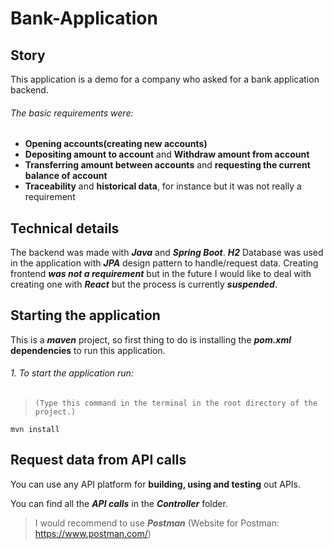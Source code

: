 # Bank-Application

## Story

This application is a demo for a company who asked for a bank application backend.
###### The basic requirements were:
  - **Opening accounts(creating new accounts)**
  - **Depositing amount to account** and **Withdraw amount from account**
  - **Transferring amount between accounts** and **requesting the current balance of account**
  - **Traceability** and **historical data**, for instance but it was not really a requirement

## Technical details

The backend was made with **_Java_** and **_Spring Boot_**. **_H2_** Database was used in the application with **_JPA_** design pattern to handle/request data.
Creating frontend **_was not a requirement_** but in the future I would like to deal with creating one with **_React_** but the process is currently **_suspended_**.

## Starting the application

This is a **_maven_** project, so first thing to do is installing the **_pom.xml_** **dependencies** to run this application.

###### 1. To start the application run:
  > ``` (Type this command in the terminal in the root directory of the project.) ```
  > 
    mvn install

## Request data from API calls

You can use any API platform for **building, using and testing** out APIs.

You can find all the **_API calls_** in the **_Controller_** folder.

> I would recommend to use **_Postman_** (Website for Postman: https://www.postman.com/)
